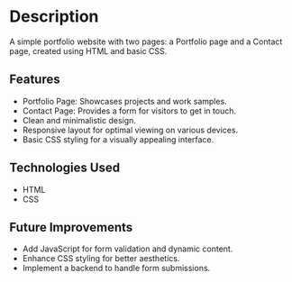 # Description
A simple portfolio website with two pages: a Portfolio page and a Contact page, created using HTML and basic CSS.

## Features
- Portfolio Page: Showcases projects and work samples.
- Contact Page: Provides a form for visitors to get in touch.
- Clean and minimalistic design.
- Responsive layout for optimal viewing on various devices.
- Basic CSS styling for a visually appealing interface.

## Technologies Used
- HTML
- CSS

## Future Improvements
- Add JavaScript for form validation and dynamic content.
- Enhance CSS styling for better aesthetics.
- Implement a backend to handle form submissions.

